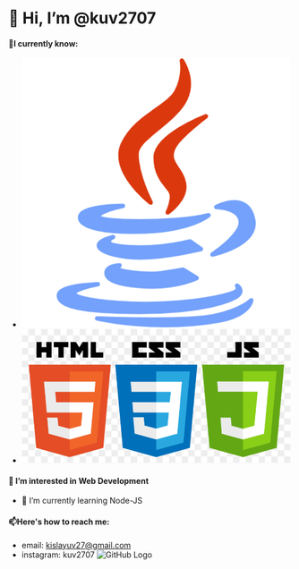 # 👋 Hi, I’m @kuv2707
#### 📒I currently know:
- ![GitHub Logo](/images/java.png)
- ![GitHub Logo](/images/hcj.png)
#### 👀 I’m interested in Web Development
  - 🌱 I’m currently learning Node-JS
#### 📫Here's how to reach me:
- email: kislayuv27@gmail.com   
- instagram: kuv2707
![GitHub Logo](/images/logo.png)

<!---
kuv2707/kuv2707 is a ✨ special ✨ repository because its `README.md` (this file) appears on your GitHub profile.
You can click the Preview link to take a look at your changes.
--->
